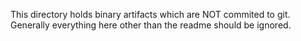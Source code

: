 This directory holds binary artifacts which are NOT commited to git.
Generally everything here other than the readme should be ignored. 
